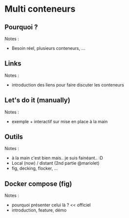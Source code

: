 # Multi conteneurs



## Pourquoi ?

Notes :
- Besoin réel, plusieurs conteneurs, ...



## Links

Notes :
- introduction des liens pour faire discuter les conteneurs



## Let's do it (manually)


Notes :
- exemple + interactif sur mise en place à la main



## Outils


Notes :
- à la main c'est bien mais.. je suis fainéant.. :D
- Local (now) / distant (2nd partie @mariolet)
- fig, decking, flocker, ...



## Docker compose (fig)

Notes :
- pourquoi présenter celui là ? << officiel
- introduction, feature, démo

